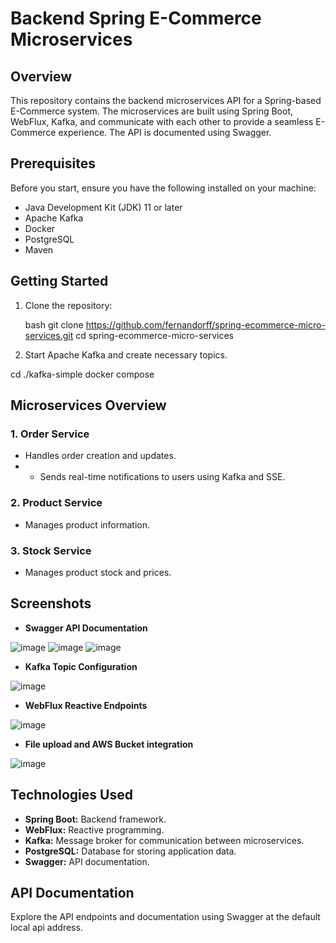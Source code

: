 # Backend Spring E-Commerce Microservices

## Overview

This repository contains the backend microservices API for a Spring-based E-Commerce system. The microservices are built using Spring Boot, WebFlux, Kafka, and communicate with each other to provide a seamless E-Commerce experience. The API is documented using Swagger.

## Prerequisites

Before you start, ensure you have the following installed on your machine:

- Java Development Kit (JDK) 11 or later
- Apache Kafka
- Docker
- PostgreSQL
- Maven

## Getting Started

1. Clone the repository:

   bash
   git clone https://github.com/fernandorff/spring-ecommerce-micro-services.git
   cd spring-ecommerce-micro-services

2. Start Apache Kafka and create necessary topics.

  cd ./kafka-simple
  docker compose

## Microservices Overview

### 1. Order Service

- Handles order creation and updates.
- - Sends real-time notifications to users using Kafka and SSE.

### 2. Product Service

- Manages product information.

### 3. Stock Service

- Manages product stock and prices.

## Screenshots

- **Swagger API Documentation**

![image](https://github.com/fernandorff/spring-ecommerce-micro-services/assets/101672271/603b5ef5-c9bd-415a-b384-d7f62e80031d)
![image](https://github.com/fernandorff/spring-ecommerce-micro-services/assets/101672271/035a0fc1-0e76-4398-8adb-7cce85d4b085)
![image](https://github.com/fernandorff/spring-ecommerce-micro-services/assets/101672271/0e591391-28f4-4d77-89a8-d7de258484f9)

- **Kafka Topic Configuration**

![image](https://github.com/fernandorff/spring-ecommerce-micro-services/assets/101672271/b95934b7-9a26-4a00-a587-3424686ab8c5)

- **WebFlux Reactive Endpoints**

![image](https://github.com/fernandorff/spring-ecommerce-micro-services/assets/101672271/b2e39bde-f7f2-443c-a229-b0b4bb528a2e)

- **File upload and AWS Bucket integration**

![image](https://github.com/fernandorff/spring-ecommerce-micro-services/assets/101672271/a6874e4d-17aa-4512-8679-918f8dfb31b4)


## Technologies Used

- **Spring Boot:** Backend framework.
- **WebFlux:** Reactive programming.
- **Kafka:** Message broker for communication between microservices.
- **PostgreSQL:** Database for storing application data.
- **Swagger:** API documentation.

## API Documentation

Explore the API endpoints and documentation using Swagger at the default local api address.
